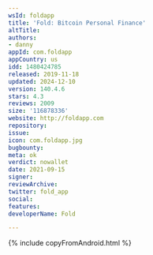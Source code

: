 ```yaml
---
wsId: foldapp
title: 'Fold: Bitcoin Personal Finance'
altTitle: 
authors:
- danny
appId: com.foldapp
appCountry: us
idd: 1480424785
released: 2019-11-18
updated: 2024-12-10
version: 140.4.6
stars: 4.3
reviews: 2009
size: '116878336'
website: http://foldapp.com
repository: 
issue: 
icon: com.foldapp.jpg
bugbounty: 
meta: ok
verdict: nowallet
date: 2021-09-15
signer: 
reviewArchive: 
twitter: fold_app
social: 
features: 
developerName: Fold

---
```


{% include copyFromAndroid.html %}

